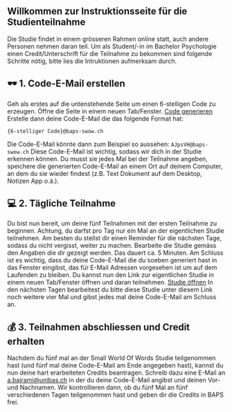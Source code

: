 ## Willkommen zur Instruktionsseite für die Studienteilnahme
Die Studie findet in einem grösseren Rahmen online statt, auch andere Personen nehmen daran teil. Um als Student/-in im Bachelor Psychologie einen Credit/Unterschrift für die Teilnahme zu bekommen sind folgende Schritte nötig, bitte lies die Intruktionen aufmerksam durch. 

## 🕶 1. Code-E-Mail erstellen
Geh als erstes auf die untenstehende Seite um einen 6-stelligen Code zu erzeugen. Öffne die Seite in einem neuen Tab/Fenster.
[Code generieren](http://www.randomnumberapi.com/api/v1.0/randomstring?min=6&max=6) 
Erstelle dann deine Code-E-Mail die das folgende Format hat:
```
{6-stelliger Code}@baps-swow.ch
```
Die Code-E-Mail könnte dann zum Beispiel so aussehen: `AJpsVH@baps-swow.ch`
Diese Code-E-Mail ist wichtig, sodass wir dich in der Studie erkennen können. Du musst sie jedes Mal bei der Teilnahme angeben, speichere die generierten Code-E-Mail an einem Ort auf deinem Computer, an dem du sie wieder findest (z.B. Text Dokument auf dem Desktop, Notizen App o.ä.).

## 💻 2. Tägliche Teilnahme
Du bist nun bereit, um deine fünf Teilnahmen mit der ersten Teilnahme zu beginnen. Achtung, du darfst pro Tag nur ein Mal an der eigentlichen Studie teilnehmen. Am besten du stellst dir einen Reminder für die nächsten Tage, sodass du nicht vergisst, weiter zu machen. Bearbeite die Studie gemäss den Angaben die dir gezeigt werden. Das dauert ca. 5 Minuten. Am Schluss ist es wichtig, dass du deine Code-E-Mail die du soeben generiert hast in das Fenster eingibst, das für E-Mail Adressen vorgesehen ist um auf dem Laufenden zu bleiben. Du kannst nun den Link zur eigentlichen Studie in einem neuen Tab/Fenster öffnen und daran teilnehmen. [Studie öffnen](https://www.smallworldofwords.org/de) In den nächsten Tagen bearbeitest du bitte diese Studie unter diesem Link noch weitere vier Mal und gibst jedes mal deine Code-E-Mail am Schluss an.

## 💰 3. Teilnahmen abschliessen und Credit erhalten
Nachdem du fünf mal an der Small World Of Words Studie teilgenommen hast (und fünf mal deine Code-E-Mail am Ende angegeben hast), kannst du nun deine hart erarbeiteten Credits beantragen. Schreib dazu eine E-Mail an [a.bajrami@unibas.ch](mailto:a.bajrami@unibas.ch) in der du deine Code-E-Mail angibst und deinen Vor- und Nachnamen. Wir kontrollieren dann, ob du fünf Mal an fünf verschiedenen Tagen teilgenommen hast und geben dir die Credits in BAPS frei. 


